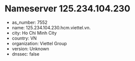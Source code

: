 # Nameserver 125.234.104.230

* as_number: 7552
* name: 125.234.104.230.hcm.viettel.vn.
* city: Ho Chi Minh City
* country: VN
* organization: Viettel Group
* version: Unknown
* dnssec: false
